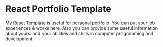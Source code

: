 # React Portfolio Template
My React Template is useful for personal portfolio.
You can put your job experiences & works here.
Also you can provide some useful information about yours.
and your abilities and skills in computer programming
and development.
